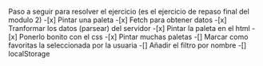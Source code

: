 Paso a seguir para resolver el ejercicio (es el ejercicio de repaso final del modulo 2) -[x] Pintar una paleta -[x] Fetch para obtener datos -[x] Tranformar los datos (parsear) del servidor -[x] Pintar la paleta en el html -[x] Ponerlo bonito con el css -[x] Pintar muchas paletas
-[] Marcar como favoritas la seleccionada por la usuaria
-[] Añadir el filtro por nombre
-[] localStorage
